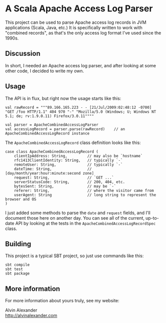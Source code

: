 # A Scala Apache Access Log Parser

This project can be used to parse Apache access log records in JVM applications (Scala,
Java, etc.) It is specifically written to work with "combined records", as that's
the only access log format I've used since the 1990s.


## Discussion

In short, I needed an Apache access log parser, and after looking at some other
code, I decided to write my own.


## Usage

The API is in flux, but right now the usage starts like this:

    val rawRecord = """89.166.165.223 - - [21/Jul/2009:02:48:12 -0700] "GET /foo HTTP/1.1" 404 970 "-" "Mozilla/5.0 (Windows; U; Windows NT 5.1; de; rv:1.9.0.11) Firefox/3.0.11""""
    
    val parser = ApacheCombinedAccessLogParser
    val accessLogRecord = parser.parse(rawRecord)    // an ApacheCombinedAccessLogRecord instance

The `ApacheCombinedAccessLogRecord` class definition looks like this:

    case class ApacheCombinedAccessLogRecord (
        clientIpAddress: String,         // may also be `hostname`
        rfc1413ClientIdentity: String,   // typically `-`
        remoteUser: String,              // typically `-`
        dateTime: String,                // [day/month/year:hour:minute:second zone]
        request: String,                 // `GET ...`
        serverStatusCode: String,        // 200, 404, etc.
        bytesSent: String,               // may be `-`
        referer: String,                 // where the visitor came from
        userAgent: String                // long string to represent the browser and OS
    )

I just added some methods to parse the `date` and `request` fields, and I'll document those
here on another day. You can see all of the current, up-to-date API by looking at the tests 
in the `ApacheCombinedAccessLogRecordSpec` class.


## Building

This project is a typical SBT project, so just use commands like this:

    sbt compile
    sbt test
    sbt package


## More information

For more information about yours truly, see my website:

Alvin Alexander  
http://alvinalexander.com


